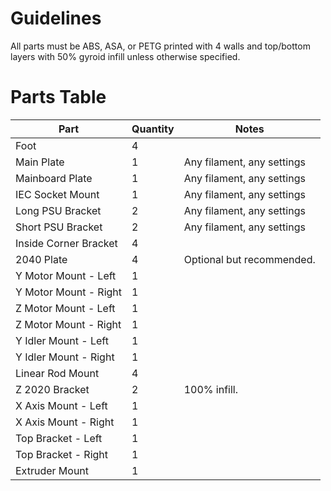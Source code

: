 # Guidelines
All parts must be ABS, ASA, or PETG printed with 4 walls and top/bottom layers with 50% gyroid infill unless otherwise specified.

# Parts Table

|Part                 |Quantity|Notes                     |
|---------------------|--------|--------------------------|
|Foot                 |4       |                          |
|Main Plate           |1       |Any filament, any settings|
|Mainboard Plate      |1       |Any filament, any settings|
|IEC Socket Mount     |1       |Any filament, any settings|
|Long PSU Bracket     |2       |Any filament, any settings|
|Short PSU Bracket    |2       |Any filament, any settings|
|Inside Corner Bracket|4       |                          |
|2040 Plate           |4       |Optional but recommended. |
|Y Motor Mount - Left |1       |                          |
|Y Motor Mount - Right|1       |                          |
|Z Motor Mount - Left |1       |                          |
|Z Motor Mount - Right|1       |                          |
|Y Idler Mount - Left |1       |                          |
|Y Idler Mount - Right|1       |                          |
|Linear Rod Mount     |4       |                          |
|Z 2020 Bracket       |2       |100% infill.              |
|X Axis Mount - Left  |1       |                          |
|X Axis Mount - Right |1       |                          |
|Top Bracket - Left   |1       |                          |
|Top Bracket - Right  |1       |                          |
|Extruder Mount       |1       |                          |
